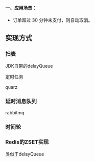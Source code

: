 #### 一、应用场景：

- 订单超过 30 分钟未支付，则自动取消。



## 实现方式

### 扫表



JDK自带的delayQueue



定时任务

quarz

### 延时消息队列

rabbitmq



### 时间轮





### Redis的ZSET实现

类似于delayQueue